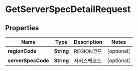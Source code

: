 
# GetServerSpecDetailRequest

## Properties
Name | Type | Description | Notes
------------ | ------------- | ------------- | -------------
**regionCode** | **String** | REGION코드 |  [optional]
**serverSpecCode** | **String** | 서버스펙코드 |  [optional]




